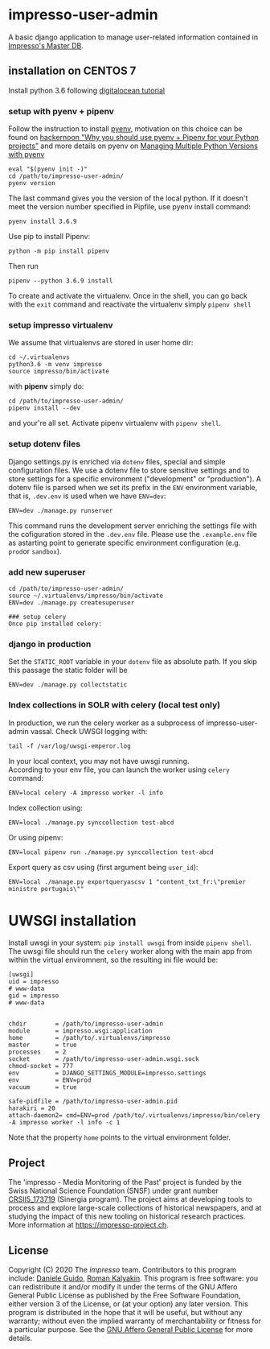 # impresso-user-admin

A basic django application to manage user-related information contained in [Impresso's Master DB](https://github.com/impresso/impresso-master-db).


## installation on CENTOS 7
Install python 3.6 following [digitalocean tutorial](https://www.digitalocean.com/community/tutorials/how-to-install-python-3-and-set-up-a-local-programming-environment-on-centos-7)

### setup with pyenv + pipenv
Follow the instruction to install [pyenv](https://github.com/pyenv/pyenv), motivation on this choice can be found on [hackernoon "Why you should use pyenv + Pipenv for your Python projects"](https://hackernoon.com/reaching-python-development-nirvana-bb5692adf30c)
and more details on pyenv on [Managing Multiple Python Versions with pyenv](http://akbaribrahim.com/managing-multiple-python-versions-with-pyenv/)

```
eval "$(pyenv init -)"
cd /path/to/impresso-user-admin/
pyenv version
```
The last command gives you the version of the local python. If it doesn't meet the version number specified in Pipfile,
use pyenv install command:
```
pyenv install 3.6.9
```
Use pip to install Pipenv:
```
python -m pip install pipenv
```
Then run
```
pipenv --python 3.6.9 install
```
To create and activate the virtualenv. Once in the shell, you can go back with the `exit` command and reactivate the virtualenv simply `pipenv shell`

### setup impresso virtualenv
We assume that virtualenvs are stored in user home dir:
```
cd ~/.virtualenvs
python3.6 -m venv impresso
source impresso/bin/activate
```
with **pipenv** simply do:
```
cd /path/to/impresso-user-admin/
pipenv install --dev
```
and your're all set. Activate pipenv virtualenv with `pipenv shell`.


### setup dotenv files
Django settings.py is enriched via `dotenv` files, special and simple configuration files.
We use a dotenv file to store sensitive settings and to store settings for a specific environment ("development" or "production"). A dotenv file is parsed when we set its prefix in the `ENV` environment variable, that is, `.dev.env` is used when we have `ENV=dev`:
```
ENV=dev ./manage.py runserver
```
This command runs the development server enriching the settings file with the cofiguration stored in the `.dev.env` file.
Please use the `.example.env` file as astarting point to generate specific environment configuration (e.g. `prod`or `sandbox`).


### add new superuser
```
cd /path/to/impresso-user-admin/
source ~/.virtualenvs/impresso/bin/activate
ENV=dev ./manage.py createsuperuser

### setup celery
Once pip installed celery:

```

### django in production
Set the `STATIC_ROOT` variable in your `dotenv` file as absolute path.
If you skip this passage the static folder will be

```
ENV=dev ./manage.py collectstatic
```


### Index collections in SOLR with celery (local test only)
In production, we run the celery worker as a subprocess of impresso-user-admin vassal.
Check UWSGI logging with:
```
tail -f /var/log/uwsgi-emperor.log
```
In your local context, you may not have uwsgi running.  
According to your env file, you can launch the worker using `celery` command:
```
ENV=local celery -A impresso worker -l info
```

Index collection using:
```
ENV=local ./manage.py synccollection test-abcd
```
Or using pipenv:
```
ENV=local pipenv run ./manage.py synccollection test-abcd
```

Export query as csv using (first argument being `user_id`):
```
ENV=local ./manage.py exportqueryascsv 1 "content_txt_fr:\"premier ministre portugais\""
```

# UWSGI installation

Install uwsgi in your system: `pip install uwsgi` from inside `pipenv shell`.
The uwsgi file should run the `celery` worker along with the main app from within the virtual enviromnent,
so the resulting ini file would be:

```
[uwsgi]
uid = impresso
# www-data
gid = impresso
# www-data


chdir        = /path/to/impresso-user-admin
module       = impresso.wsgi:application
home         = /path/to/.virtualenvs/impresso
master       = true
processes    = 2
socket       = /path/to/impresso-user-admin.wsgi.sock
chmod-socket = 777
env          = DJANGO_SETTINGS_MODULE=impresso.settings
env          = ENV=prod
vacuum       = true

safe-pidfile = /path/to/impresso-user-admin.pid
harakiri = 20
attach-daemon2= cmd=ENV=prod /path/to/.virtualenvs/impresso/bin/celery -A impresso worker -l info -c 1
```   
Note that the property `home` points to the virtual environment folder.                                                                                                         
## Project
The 'impresso - Media Monitoring of the Past' project is funded by the Swiss National Science Foundation (SNSF) under  grant number [CRSII5_173719](http://p3.snf.ch/project-173719) (Sinergia program). The project aims at developing tools to process and explore large-scale collections of historical newspapers, and at studying the impact of this new tooling on historical research practices. More information at https://impresso-project.ch.
## License
Copyright (C) 2020  The *impresso* team. Contributors to this program include: [Daniele Guido](https://github.com/danieleguido), [Roman Kalyakin](https://github.com/theorm).
This program is free software: you can redistribute it and/or modify it under the terms of the GNU Affero General Public License as published by the Free Software Foundation, either version 3 of the License, or (at your option) any later version. 
This program is distributed in the hope that it will be useful, but without any warranty; without even the implied warranty of merchantability or fitness for a particular purpose. See the [GNU Affero General Public License](https://github.com/impresso/impresso-user-admin/blob/master/LICENSE) for more details.
